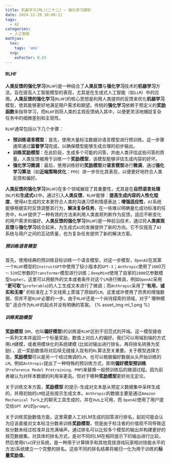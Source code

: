 ```yaml
---
title: 机器学习(ML)(二十二) — 强化学习探析
date: 2024-12-26 10:00:11
tags:
  - AI
categories:
  - 人工智能
mathjax:
  tex:
    tags: 'ams'
  svg:
    exFactor: 0.03
---
```


#### RLHF

**人类反馈的强化学习**(`RLHF`)是一种结合了**人类反馈**与**强化学习**技术的**机器学习**方法，旨在提高人工智能模型的表现，尤其是在生成式人工智能（如`LLM`）中的应用。**人类反馈的强化学习**(`RLHF`)的核心思想是利用人类提供的反馈来优化**机器学习**模型，使其能够更好地满足用户需求和期望。传统的**强化学习**依赖于预定义的**奖励函数**来指导学习，而`RLHF`则将人类的主观反馈纳入其中，以便更灵活地捕捉复杂任务中的细微差别和主观性。
<!-- more -->
`RLHF`通常包括以下几个步骤：
- **预训练语言模型**：首先，使用大量标注数据对语言模型进行预训练。这一步骤通常通过**监督学习**完成，以确保模型能够生成合理的初步输出。
- **训练奖励模型**：在此阶段，生成多个可能的问答，并由人类评估这些问答的质量。人类反馈被用于训练一个**奖励模型**，该模型能够评估生成内容的好坏。
- **强化学习微调**：最后，使用训练好的**奖励模型**对**语言模型**进行**微调**，通过**强化学习算法**（如**近端策略优化**：`PPO`）进一步优化其表现，以便更好地符合人类反馈和偏好。

**人类反馈的强化学习**(`RLHF`)在多个领域展现了其重要性，尤其是在**自然语言处理**(`NLP`)和**生成式**`AI`中。通过引入**人类反馈**，`RLHF`能够：**提高生成内容的人性化程度**，使得`AI`生成的文本更符合人类的沟通习惯和情感表达；**增强适应性**，`AI`系统能够根据实时反馈调整其行为，**解决复杂任务**，在一些难以明确量化成功标准的任务中，`RLHF`提供了一种有效的方法来利用人类直观判断作为反馈。适应不断变化的用户需求和偏好。**人类反馈的强化学习**(`RLHF`)是一种前沿技术，通过将**人类直观反馈**与**强化学习**结合起来，为生成式`AI`的发展提供了新的方向。它不仅提高了`AI`系统与用户之间的互动质量，也为复杂任务提供了新的解决方案。

##### 预训练语言模型

首先，使用经典的预训练目标训练一个语言模型，对这一步模型，`OpenAI`在其第一个`RLHF`模型的`InstructGPT`中使用了较小版本的`GPT-3`；`Anthropic`使用了`100`0万 `～` `520`亿参数的`Transformer`模型进行训练；`DeepMind`使用了自家的`2800`亿参数模型`Gopher`。这里可以用额外的文本或者条件对这个`LM`进行微调，例如`OpenAI`采用 “**更可取**”(`preferable`)的人工生成文本进行了微调；而`Anthropic`采用了“**有用、诚实和无害**” 的标准在上下文线索上蒸馏了原始的`LM`。这里或许使用了昂贵的增强数据，但并不是`RLHF`必要的一步。由于`RLHF`还是一个尚待探索的领域，对于” 哪种模型” 适合作为`RLHF`的起点并没有明确的答案。
{% asset_img ml_1.png %}

##### 训练奖励模型

**奖励模型** (`RM`，也叫**偏好模型**)的训练是`RLHF`区别于旧范式的开端。这一模型接收一系列文本并返回一个标量奖励，数值上对应人的偏好。我们可以用端到端的方式用`LM`建模，或者用模块化的系统建模 (比如对输出进行排名，再将排名转换为奖励) 。这一奖励数值将对后续无缝接入现有的`RL`算法至关重要。关于模型选择方面，**奖励模型**可以是另一个经过微调的`LM`，也可以根据偏好数据从头开始训练的`LM`。例如`Anthropic`提出了一种特殊的预训练方式，即用**偏好模型预训练**(`Preference Model Pretraining，PMP`)来替换一般预训练后的微调过程。因为前者被认为对样本数据的利用率更高。但对于哪种**奖励模型**更好尚无定论。

关于训练文本方面，**奖励模型** 的提示-生成对文本是从预定义数据集中采样生成的，并用初始的`LM`给这些提示生成文本。`Anthropic`的数据主要是通过`Amazon Mechanical Turk`上的聊天工具生成的，并在`Hub`上可用，而 `OpenAI`使用了用户提交给`GPT API`的`prompt`。

关于训练奖励数值方面，这里需要人工对LM生成的回答进行排名，起初可能会认为应该直接对文本标注分数来训练**奖励模型**，但是由于标注者的价值观不同导致这些分数未经过校准并且充满噪声。通过排名可以比较多个模型的输出并构建更好的规范数据集。对具体的排名方式，是对不同的LM在相同提示下的输出进行比较，然后使用`Elo`(评分系统，是一种用于计算棋手和其他竞技游戏玩家相对技能水平的方法)系统建立一个完整的排名。这些不同的排名结果将被归一化为用于训练的**标量奖励值**。

